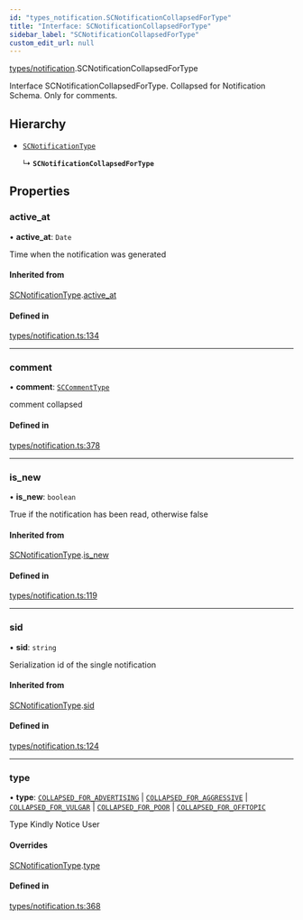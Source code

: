 ```yaml
---
id: "types_notification.SCNotificationCollapsedForType"
title: "Interface: SCNotificationCollapsedForType"
sidebar_label: "SCNotificationCollapsedForType"
custom_edit_url: null
---
```


[types/notification](../modules/types_notification).SCNotificationCollapsedForType

Interface SCNotificationCollapsedForType.
Collapsed for Notification Schema.
Only for comments.

## Hierarchy

- [`SCNotificationType`](types_notification.SCNotificationType)

  ↳ **`SCNotificationCollapsedForType`**

## Properties

### active\_at

• **active\_at**: `Date`

Time when the notification was generated

#### Inherited from

[SCNotificationType](types_notification.SCNotificationType).[active_at](types_notification.SCNotificationType#active_at)

#### Defined in

[types/notification.ts:134](https://github.com/selfcommunity/community-ui/blob/cab08cf/packages/sc-core/src/types/notification.ts#L134)

___

### comment

• **comment**: [`SCCommentType`](types_comment.SCCommentType)

comment collapsed

#### Defined in

[types/notification.ts:378](https://github.com/selfcommunity/community-ui/blob/cab08cf/packages/sc-core/src/types/notification.ts#L378)

___

### is\_new

• **is\_new**: `boolean`

True if the notification has been read, otherwise false

#### Inherited from

[SCNotificationType](types_notification.SCNotificationType).[is_new](types_notification.SCNotificationType#is_new)

#### Defined in

[types/notification.ts:119](https://github.com/selfcommunity/community-ui/blob/cab08cf/packages/sc-core/src/types/notification.ts#L119)

___

### sid

• **sid**: `string`

Serialization id of the single notification

#### Inherited from

[SCNotificationType](types_notification.SCNotificationType).[sid](types_notification.SCNotificationType#sid)

#### Defined in

[types/notification.ts:124](https://github.com/selfcommunity/community-ui/blob/cab08cf/packages/sc-core/src/types/notification.ts#L124)

___

### type

• **type**: [`COLLAPSED_FOR_ADVERTISING`](../enums/types_notification.SCNotificationTypologyType#collapsed_for_advertising) \| [`COLLAPSED_FOR_AGGRESSIVE`](../enums/types_notification.SCNotificationTypologyType#collapsed_for_aggressive) \| [`COLLAPSED_FOR_VULGAR`](../enums/types_notification.SCNotificationTypologyType#collapsed_for_vulgar) \| [`COLLAPSED_FOR_POOR`](../enums/types_notification.SCNotificationTypologyType#collapsed_for_poor) \| [`COLLAPSED_FOR_OFFTOPIC`](../enums/types_notification.SCNotificationTypologyType#collapsed_for_offtopic)

Type Kindly Notice User

#### Overrides

[SCNotificationType](types_notification.SCNotificationType).[type](types_notification.SCNotificationType#type)

#### Defined in

[types/notification.ts:368](https://github.com/selfcommunity/community-ui/blob/cab08cf/packages/sc-core/src/types/notification.ts#L368)
